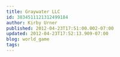 ```yaml
---
title: Graywater LLC
id: 3834511121312499184
author: Kirby Urner
published: 2012-04-23T17:51:00.002-07:00
updated: 2012-04-23T17:52:13.909-07:00
blog: world_game
tags: 
---
```


